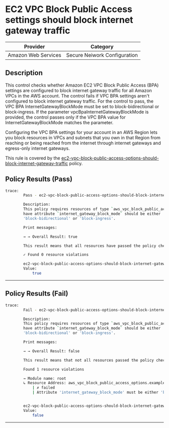 # EC2 VPC Block Public Access settings should block internet gateway traffic

| Provider            |             Category           |
| ------------------- |  ----------------------------  |
| Amazon Web Services |  Secure Neiwork Configuration  |

## Description

This control checks whether Amazon EC2 VPC Block Public Access (BPA) settings are configured to block internet gateway traffic for all Amazon VPCs in the AWS account. The control fails if VPC BPA settings aren't configured to block internet gateway traffic. For the control to pass, the VPC BPA InternetGatewayBlockMode must be set to block-bidirectional or block-ingress. If the parameter vpcBpaInternetGatewayBlockMode is provided, the control passes only if the VPC BPA value for InternetGatewayBlockMode matches the parameter.

Configuring the VPC BPA settings for your account in an AWS Region lets you block resources in VPCs and subnets that you own in that Region from reaching or being reached from the internet through internet gateways and egress-only internet gateways.

This rule is covered by the [ec2-vpc-block-public-access-options-should-block-internet-gateway-traffic](https://github.com/hashicorp/policy-library-FSBP-Policy-Set-for-AWS-Terraform/blob/main/policies/ec2/ec2-vpc-block-public-access-options-should-block-internet-gateway-traffic.sentinel) policy.

## Policy Results (Pass)

```bash
trace:
        Pass - ec2-vpc-block-public-access-options-should-block-internet-gateway-traffic.sentinel

        Description:
        This policy requires resources of type `aws_vpc_block_public_access_options`
        have attribute `internet_gateway_block_mode` should be either
        'block-bidirectional' or 'block-ingress'.

        Print messages:

        → → Overall Result: true

        This result means that all resources have passed the policy check for the policy ec2-vpc-block-public-access-options-should-block-internet-gateway-traffic.

        ✓ Found 0 resource violations

        ec2-vpc-block-public-access-options-should-block-internet-gateway-traffic.sentinel:45:1 - Rule "main"
        Value:
            true

```

---

## Policy Results (Fail)

```bash
trace:
        Fail - ec2-vpc-block-public-access-options-should-block-internet-gateway-traffic.sentinel

        Description:
        This policy requires resources of type `aws_vpc_block_public_access_options`
        have attribute `internet_gateway_block_mode` should be either
        'block-bidirectional' or 'block-ingress'.

        Print messages:

        → → Overall Result: false

        This result means that not all resources passed the policy check and the protected behavior is not allowed for the policy ec2-vpc-block-public-access-options-should-block-internet-gateway-traffic.

        Found 1 resource violations

        → Module name: root
        ↳ Resource Address: aws_vpc_block_public_access_options.example
            | ✗ failed
            | Attribute 'internet_gateway_block_mode' must be either 'block-bidirectional' or 'block-ingress' for 'aws_vpc_block_public_access_options' resources. Refer to https://docs.aws.amazon.com/securityhub/latest/userguide/ec2-controls.html#ec2-172 for more details.


        ec2-vpc-block-public-access-options-should-block-internet-gateway-traffic.sentinel:45:1 - Rule "main"
        Value:
            false
```

---
